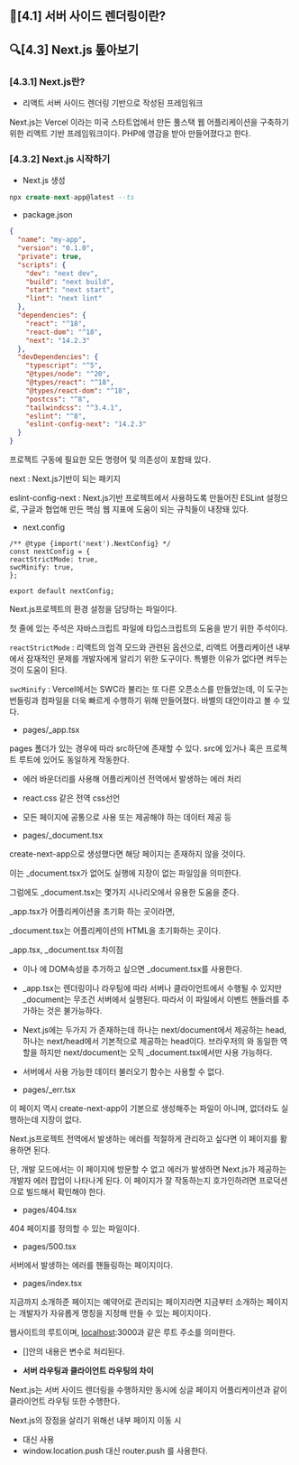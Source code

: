 ## 🫣[4.1] 서버 사이드 렌더링이란?

## 🔍[4.3] Next.js 톺아보기

### [4.3.1] Next.js란?

- 리액트 서버 사이드 렌더링 기반으로 작성된 프레임워크

Next.js는 Vercel 이라는 미국 스타트업에서 만든 풀스택 웹 어플리케이션을 구축하기 위한 리액트 기반 프레임워크이다. PHP에 영감을 받아 만들어졌다고 한다.

### [4.3.2] Next.js 시작하기

- Next.js 생성

```sql
npx create-next-app@latest --ts
```

- package.json

```json
{
  "name": "my-app",
  "version": "0.1.0",
  "private": true,
  "scripts": {
    "dev": "next dev",
    "build": "next build",
    "start": "next start",
    "lint": "next lint"
  },
  "dependencies": {
    "react": "^18",
    "react-dom": "^18",
    "next": "14.2.3"
  },
  "devDependencies": {
    "typescript": "^5",
    "@types/node": "^20",
    "@types/react": "^18",
    "@types/react-dom": "^18",
    "postcss": "^8",
    "tailwindcss": "^3.4.1",
    "eslint": "^8",
    "eslint-config-next": "14.2.3"
  }
}
```

프로젝트 구동에 필요한 모든 명령어 및 의존성이 포함돼 있다.

next : Next.js기반이 되는 패키지

eslint-config-next : Next.js기반 프로젝트에서 사용하도록 만들어진 ESLint 설정으로, 구글과 협업해 만든 핵심 웹 지표에 도움이 되는 규칙들이 내장돼 있다.

- next.config

```
/** @type {import('next').NextConfig} */
const nextConfig = {
reactStrictMode: true,
swcMinify: true,
};

export default nextConfig;
```

Next.js프로젝트의 환경 설정을 담당하는 파일이다.

첫 줄에 있는 주석은 자바스크립트 파일에 타입스크립트의 도움을 받기 위한 주석이다.

`reactStrictMode` : 리액트의 엄격 모드와 관련된 옵션으로, 리액트 어플리케이션 내부에서 잠재적인 문제를 개발자에게 알리기 위한 도구이다. 특별한 이유가 없다면 켜두는 것이 도움이 된다.

`swcMinify` : Vercel에서는 SWC라 불리는 또 다른 오픈소스를 만들었는데, 이 도구는 번들링과 컴파일을 더욱 빠르게 수행하기 위해 만들어졌다. 바벨의 대안이라고 볼 수 있다.

- pages/\_app.tsx

pages 폴더가 있는 경우에 따라 src하단에 존재할 수 있다. src에 있거나 혹은 프로젝트 루트에 있어도 동일하게 작동한다.

- 에러 바운더리를 사용해 어플리케이션 전역에서 발생하는 에러 처리
- react.css 같은 전역 css선언
- 모든 페이지에 공통으로 사용 또는 제공해야 하는 데이터 제공 등

- pages/\_document.tsx

create-next-app으로 생성했다면 해당 페이지는 존재하지 않을 것이다.

이는 \_document.tsx가 없어도 실행에 지장이 없는 파일임을 의미한다.

그럼에도 \_document.tsx는 몇가지 시나리오에서 유용한 도움을 준다.

\_app.tsx가 어플리케이션을 초기화 하는 곳이라면,

\_document.tsx는 어플리케이션의 HTML을 초기화하는 곳이다.

\_app.tsx, \_document.tsx 차이점

- <html>이나 <body>에 DOM속성을 추가하고 싶으면 _document.tsx를 사용한다.
- \_app.tsx는 렌더링이나 라우팅에 따라 서버나 클라이언트에서 수행될 수 있지만 \_document는 무조건 서버에서 실행된다. 따라서 이 파일에서 이벤트 핸들러를 추가하는 것은 불가능하다.
- Next.js에는 두가지 <head>가 존재하는데 하나는 next/document에서 제공하는 head, 하나는 next/head에서 기본적으로 제공하는 head이다. 브라우저의 <head/>와 동일한 역할을 하지만 next/document는 오직 \_document.tsx에서만 사용 가능하다.
- 서버에서 사용 가능한 데이터 불러오기 함수는 사용할 수 없다.

- pages/\_err.tsx

이 페이지 역시 create-next-app이 기본으로 생성해주는 파일이 아니며, 없더라도 실행하는데 지장이 없다.

Next.js프로젝트 전역에서 발생하는 에러를 적절하게 관리하고 싶다면 이 페이지를 활용하면 된다.

단, 개발 모드에서는 이 페이지에 방문할 수 없고 에러가 발생하면 Next.js가 제공하는 개발자 에러 팝업이 나타나게 된다. 이 페이지가 잘 작동하는지 호가인하려면 프로덕션으로 빌드해서 확인해야 한다.

- pages/404.tsx

404 페이지를 정의할 수 있는 파일이다.

- pages/500.tsx

서버에서 발생하는 에러를 핸들링하는 페이지이다.

- pages/index.tsx

지금까지 소개하준 페이지는 예약어로 관리되는 페이지라면 지금부터 소개하는 페이지는 개발자가 자유롭게 명칭을 지정해 만들 수 있는 페이지이다.

웹사이트의 루트이며, [localhost](http://localhost):3000과 같은 루트 주소를 의미한다.

- []안의 내용은 변수로 처리된다.

- **서버 라우팅과 클라이언트 라우팅의 차이**

Next.js는 서버 사이드 렌더링을 수행하지만 동시에 싱글 페이지 어플리케이션과 같이 클라이언트 라우팅 또한 수행한다.

Next.js의 장점을 살리기 위해선 내부 페이지 이동 시

- <a>대신 <Link> 사용
- window.location.push 대신 router.push 를 사용한다.
